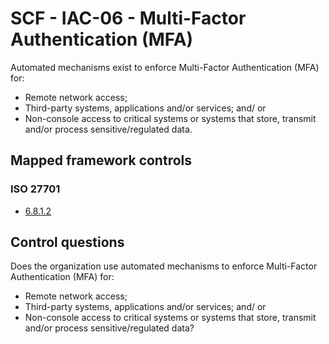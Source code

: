 # SCF - IAC-06 - Multi-Factor Authentication (MFA)
Automated mechanisms exist to enforce Multi-Factor Authentication (MFA) for:
 - Remote network access; 
 - Third-party systems, applications and/or services; and/ or
 - Non-console access to critical systems or systems that store, transmit and/or process sensitive/regulated data.
## Mapped framework controls
### ISO 27701
- [6.8.1.2](../iso27701/6812.md)
  
## Control questions
Does the organization use automated mechanisms to enforce Multi-Factor Authentication (MFA) for:
 - Remote network access; 
 - Third-party systems, applications and/or services; and/ or
 - Non-console access to critical systems or systems that store, transmit and/or process sensitive/regulated data?
  